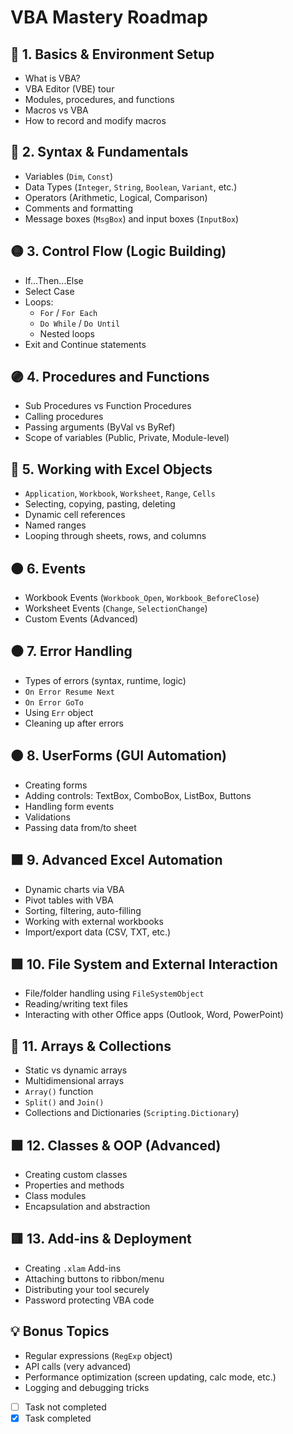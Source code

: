 
# VBA Mastery Roadmap

## 🧠 1. Basics & Environment Setup
- What is VBA?
- VBA Editor (VBE) tour
- Modules, procedures, and functions
- Macros vs VBA
- How to record and modify macros

## 🔵 2. Syntax & Fundamentals
- Variables (`Dim`, `Const`)
- Data Types (`Integer`, `String`, `Boolean`, `Variant`, etc.)
- Operators (Arithmetic, Logical, Comparison)
- Comments and formatting
- Message boxes (`MsgBox`) and input boxes (`InputBox`)

## 🟡 3. Control Flow (Logic Building)
- If...Then...Else
- Select Case
- Loops:
  - `For` / `For Each`
  - `Do While` / `Do Until`
  - Nested loops
- Exit and Continue statements

## 🟣 4. Procedures and Functions
- Sub Procedures vs Function Procedures
- Calling procedures
- Passing arguments (ByVal vs ByRef)
- Scope of variables (Public, Private, Module-level)

## 🔴 5. Working with Excel Objects
- `Application`, `Workbook`, `Worksheet`, `Range`, `Cells`
- Selecting, copying, pasting, deleting
- Dynamic cell references
- Named ranges
- Looping through sheets, rows, and columns

## 🟠 6. Events
- Workbook Events (`Workbook_Open`, `Workbook_BeforeClose`)
- Worksheet Events (`Change`, `SelectionChange`)
- Custom Events (Advanced)

## ⚫ 7. Error Handling
- Types of errors (syntax, runtime, logic)
- `On Error Resume Next`
- `On Error GoTo`
- Using `Err` object
- Cleaning up after errors

## 🟤 8. UserForms (GUI Automation)
- Creating forms
- Adding controls: TextBox, ComboBox, ListBox, Buttons
- Handling form events
- Validations
- Passing data from/to sheet

## 🟧 9. Advanced Excel Automation
- Dynamic charts via VBA
- Pivot tables with VBA
- Sorting, filtering, auto-filling
- Working with external workbooks
- Import/export data (CSV, TXT, etc.)

## 🟩 10. File System and External Interaction
- File/folder handling using `FileSystemObject`
- Reading/writing text files
- Interacting with other Office apps (Outlook, Word, PowerPoint)

## 🔷 11. Arrays & Collections
- Static vs dynamic arrays
- Multidimensional arrays
- `Array()` function
- `Split()` and `Join()`
- Collections and Dictionaries (`Scripting.Dictionary`)

## 🟫 12. Classes & OOP (Advanced)
- Creating custom classes
- Properties and methods
- Class modules
- Encapsulation and abstraction

## 🟥 13. Add-ins & Deployment
- Creating `.xlam` Add-ins
- Attaching buttons to ribbon/menu
- Distributing your tool securely
- Password protecting VBA code

## 💡 Bonus Topics
- Regular expressions (`RegExp` object)
- API calls (very advanced)
- Performance optimization (screen updating, calc mode, etc.)
- Logging and debugging tricks

- [ ] Task not completed
- [x] Task completed
